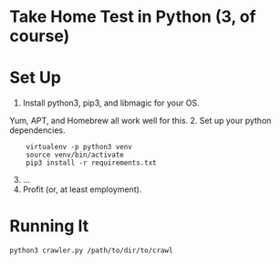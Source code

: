 # Take Home Test in Python (3, of course)

# Set Up
1. Install python3, pip3, and libmagic for your OS.

  Yum, APT, and Homebrew all work well for this.
2. Set up your python dependencies.

        virtualenv -p python3 venv
        source venv/bin/activate
        pip3 install -r requirements.txt

3. ...
4. Profit (or, at least employment).

# Running It

    python3 crawler.py /path/to/dir/to/crawl
